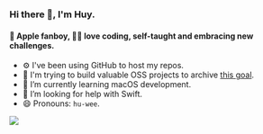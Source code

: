 <!--
**huynguyen-n/huynguyen-n** is a ✨ _special_ ✨ repository because its `README.md` (this file) appears on your GitHub profile.

Here are some ideas to get you started:

- 🔭 I’m currently working on ...
- 👯 I’m looking to collaborate on ...
- 💬 Ask me about ...
- 📫 How to reach me: ...
- ⚡ Fun fact: ...
-->
### Hi there 👋, I'm Huy.
####  Apple fanboy, 🧑‍💻 love coding, self-taught and embracing new challenges.

- ⚙️ I've been using GitHub to host my repos.
- 🤲 I'm trying to build valuable OSS projects to archive [this goal](https://ko-fi.com/huynn).
- 🌱 I’m currently learning macOS development.
- 🤔 I’m looking for help with Swift.
- 😄 Pronouns: `hu-wee`.

<img src="https://komarev.com/ghpvc/?username=huynguyen-n&style=for-the-badge">
